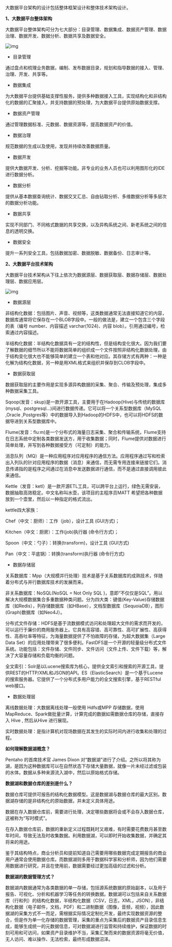 大数据平台架构的设计包括整体框架设计和整体技术架构设计。

**1、大数据平台整体架构**

大数据平台整体架构可分为七大部分：目录管理、数据集成、数据资产管理、数据治理、数据开发、数据分析、数据共享及数据安全。

![img](D:\UserData\Desktop\md\picture\v2-1ff665529e12b2345e7a209c6eb8fab6_1440w.jpg)

- 目录管理

通过盘点和梳理业务数据，编制、发布数据目录，规划和指导数据的接入、管理、治理、开发、共享等。

- 数据集成

为大数据平台提供基础支撑性服务，提供多种数据接入工具，实现结构化和非结构化的数据的汇聚接入，并支持数据的预处理，为大数据平台提供原始数据支撑。

- 数据资产管理

通过管理数据标准、元数据、数据资源等，提高数据资产的价值。

- 数据治理

规范数据的生成以及使用，发现并持续改善数据质量。

- 数据开发

提供大数据开发、分析、挖掘等功能。非专业的业务人员也可以利用图形化的IDE进行数据分析。

- 数据分析

提供从基本数据查询统计、数据交叉汇总、自由钻取分析、多维数据分析等多层次的数据分析功能。

- 数据共享

实现不同部门、不同格式数据的共享交换，以及异构系统之间、新老系统之间的信息的透明交换。

- 数据安全

提升一系列安全工具，包括数据加密、数据脱敏、数据备份、日志审计等。

**2、大数据平台技术架构**

大数据平台技术架构从下往上依次为数据源层、数据获取层、数据存储层、数据处理层、数据应用层。

![img](D:\UserData\Desktop\md\picture\v2-36818765d5c4a4056a17ff3f4b05b252_1440w.jpg)

- 数据源层

非结构化数据：包括图片、声音、视频等，这类数据通常无法直接知道它的内容，数据库通常将它保存在一个BLOB字段中。一般的做法是，建立一个包含三个字段的表（编号 number、内容描述 varchar(1024)、内容 blob）。引用通过编号，检索通过内容描述。

半结构化数据：半结构化数据具有一定的结构性，但是结构变化很大。因为我们要了解数据的细节所以不能将数据简单的组织成一个文件按照非结构化数据处理，由于结构变化很大也不能够简单的建立一个表和他对应。其存储方式有两种：一种是化解为结构化数据，另一种是用XML格式来组织并保存到CLOB字段中。

- 数据获取层

数据获取层的主要作用是实现多源异构数据的采集、聚合、传输及预处理，集成多种数据采集工具。

Sqoop(发音：skup)是一款开源工具，主要用于在Hadoop(Hive)与传统的数据库(mysql、postgresql...)间进行数据传递。它可以将一个关系型数据库（MySQL ,Oracle ,Postgres等）中的数据导入到Hadoop的HDFS中，也可以将HDFS的数据导进到关系型数据库中。

Flume(发音：fluːm)是一个分布式的海量日志采集、聚合和传输系统，Flume支持在日志系统中定制各类数据发送方，用于收集数据；同时，Flume提供对数据进行简单处理，并写到各种数据接受方（可定制）的能力。

消息队列（MQ）是一种应用程序对应用程序的通信方法。应用程序通过写和检索出入列队的针对应用程序的数据（消息）来通信，而无需专用连接来链接它们。消息传递指的是程序之间通过在消息中发送数据进行通信，而不是通过直接调用彼此来通信。

Kettle（发音：ketl）是一款开源ETL工具，可以跨平台上运行，绿色无需安装，数据抽取高效稳定。中文名称叫水壶，该项目的主程序员MATT 希望把各种数据放到一个壶里，然后以一种指定的格式流出。

kettle四大家族：

Chef（中文：厨师）：工作（job），设计工具 (GUI方式)；

Kitchen（中文：厨房）：工作(job)执行器 (命令行方式)；

Spoon（中文：勺子）：转换(transform)，设计工具 (GUI方式)

Pan（中文：平底锅）：转换(transform)执行器 (命令行方式)

- 数据存储层

关系数据库：Mpp（大规模并行处理）技术是基于关系数据库的成熟技术，伴随着分布式与并行数据库技术的发展而来。

非关系数据库：NoSQL(NoSQL = Not Only SQL )，意即“不仅仅是SQL”。用以解决大规模数据集合多重数据种类问题。分为四大类：键值(Key-Value)存储数据库（如Redis），列存储数据库（如HBase），文档型数据库（SequoiaDB），图形(Graph)数据库（如Neo4J）。

分布式文件存储：HDFS是基于流数据模式访问和处理超大文件的需求而开发的，可以运行于廉价的商用服务器上。它具有高容错、高可靠性、高可扩展性、高获得性、高吞吐率等特征，为海量数据提供了不怕故障的存储，为超大数据集（Large Data Set）的应用处理带来了很多便利。FastDFS是一个开源的轻量级分布式文件系统。功能包括：文件存储、文件同步、文件访问（文件上传、文件下载）等，解决了大容量存储和负载均衡的问题。

全文索引：Solr是以Lucene搜索库为核心，提供全文索引和搜索的开源工具，提供REST的HTTP/XML和JSON的API。ES（ElasticSearch）是一个基于Lucene的搜索服务器。它提供了一个分布式多用户能力的全文搜索引擎，基于RESTful web接口。

- 数据处理层

离线数据处理：大数据离线处理一般使用 Hdfs或MPP 存储数据，使用MapReduce、Spark做批量计算，计算完成的数据如需数据仓库的存储，直接存入 Hive , 然后从Hive 进行展现。

实时数据处理：是指计算机对现场数据在其发生的实际时间内进行收集和处理的过程。



**如何理解数据湖概念？**

Pentaho 的首席技术官 James Dixon 对“数据湖”进行了介绍。之所以将其称为湖，是因为这种数据库可以在自然状态下存储大量数据，就像一片未经过滤或包装的水体。数据从多种来源流入湖中，然后以原始格式存储。

**数据湖和数据仓库的差别是什么？**

数据仓库可提供可报告的结构化数据模型。这是数据湖与数据仓库的最大区别。数据湖存储的是非结构化的原始数据，并未定义具体用途。

数据在存入数据仓库前，需要进行处理，决定哪些数据将会或不会存入数据仓库，这被称为“写时模式”。

在存入数据仓库前，数据的重新定义过程既耗时又艰难，有时需要花费数月甚至数年时间，导致无法及时收集数据。利用数据湖，可以即时开始收集数据，并确定其将来的用途。

鉴于其结构特点，商业分析员和提前知道自己需要用哪些数据完成定期报告的商业用户通常会使用数据仓库。而数据湖则多用于数据科学家和分析师，因为他们需要用数据进行研究，并且在使用前，数据需要经过更加高级的过滤和分析。

**数据湖的数据管理方式？**

数据湖内数据通常为各类数据的单一存储，包括源系统数据的原始副本，以及用于报告、可视化、分析和机器学习等任务的转换数据。数据湖可以包括来自关系数据库（行和列）的结构化数据，半结构化数据（CSV，日志，XML，JSON），非结构化数据（电子邮件，文档，PDF）和二进制数据（图像，音频，视频），因此数据湖的采集方式不一而足，需根据实际情况定制化开发，最终实现数据资源的整合，但是作为单一化存储的数据管理，采集的重点为采集后的数据资产目录信息生成，能够生成统一的元数据信息，可对数据湖进行监管和持续维护，保证数据的时刻可用和可访问，如果资产目录维护不当，采集汇聚而来的数据资源将毫无价值，无人访问、难以操作、无法检索，最终形成数据沼泽。